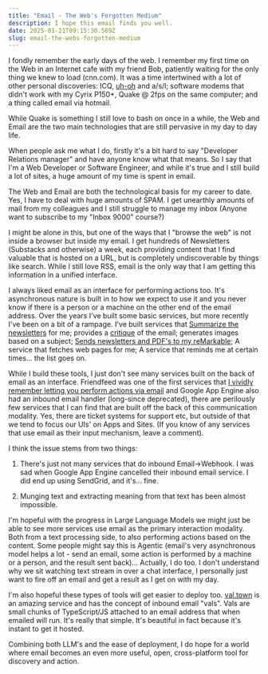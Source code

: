 ```yaml
---
title: "Email - The Web's Forgotten Medium"
description: I hope this email finds you well.
date: 2025-01-21T09:15:30.569Z
slug: email-the-webs-forgotten-medium
---
```


I fondly remember the early days of the web. I remember my first time on the Web in an Internet cafe with my friend Bob, patiently waiting for the only thing we knew to load (cnn.com). It was a time intertwined with a lot of other personal discoveries: ICQ, [uh-oh](https://www.youtube.com/watch?v=6iCPIUGnHQ8) and a/s/l; software modems that didn't work with my Cyrix P150+, Quake @ 2fps on the same computer; and a thing called email via hotmail.

While Quake is something I still love to bash on once in a while, the Web and Email are the two main technologies that are still pervasive in my day to day life.

When people ask me what I do, firstly it's a bit hard to say "Developer Relations manager" and have anyone know what that means. So I say that I'm a Web Developer or Software Engineer, and while it's true and I still build a lot of sites, a huge amount of my time is spent in email.

The Web and Email are both the technological basis for my career to date. Yes, I have to deal with huge amounts of SPAM. I get unearthly amounts of mail from my colleagues and I still struggle to manage my inbox (Anyone want to subscribe to my "Inbox 9000" course?)

I might be alone in this, but one of the ways that I "browse the web" is not inside a browser but inside my email. I get hundreds of Newsletters (Substacks and otherwise) a week, each providing content that I find valuable that is hosted on a URL, but is completely undiscoverable by things like search. While I still love RSS, email is the only way that I am getting this information in a unified interface.

I always liked email as an interface for performing actions too. It's asynchronous nature is built in to how we expect to use it and you never know if there is a person or a machine on the other end of the email address. Over the years I've built some basic services, but more recently I've been on a bit of a rampage. I've built services that [Summarize the newsletters](https://paul.kinlan.me/projects/email-summary-service/) for me; provides a [critique](https://www.val.town/v/paulkinlan/criticEmail) of the email; generates images based on a subject; [Sends newsletters and PDF's to my reMarkable](https://sendvia.me/); A service that fetches web pages for me; A service that reminds me at certain times... the list goes on.

While I build these tools, I just don't see many services built on the back of email as an interface. Friendfeed was one of the first services that [I vividly remember letting you perform actions via email](http://blog.friendfeed.com/2009/04/whole-new-friendfeed.html) and Google App Engine also had an inbound email handler (long-since deprecated), there are perilously few services that I can find that are built off the back of this communication modality. Yes, there are ticket systems for support etc, but outside of that we tend to focus our UIs' on Apps and Sites. (If you know of any services that use email as their input mechanism, leave a comment).

I think the issue stems from two things:

1.  There's just not many services that do inbound Email->Webhook. I was sad when Google App Engine cancelled their inbound email service. I did end up using SendGrid, and it's... fine.
    
2.  Munging text and extracting meaning from that text has been almost impossible.
    

I'm hopeful with the progress in Large Language Models we might just be able to see more services use email as the primary interaction modality. Both from a text processing side, to also performing actions based on the content. Some people might say this is Agentic (email's very asynchronous model helps a lot - send an email, some action is performed by a machine or a person, and the result sent back)... Actually, I do too. I don't understand why we sit watching text stream in over a chat interface, I personally just want to fire off an email and get a result as I get on with my day.

I'm also hopeful these types of tools will get easier to deploy too. [val.town](http://val.town) is an amazing service and has the concept of inbound email "vals". Vals are small chunks of TypeScript/JS attached to an email address that when emailed will run. It's really that simple. It's beautiful in fact because it's instant to get it hosted.

Combining both LLM's and the ease of deployment, I do hope for a world where email becomes an even more useful, open, cross-platform tool for discovery and action.
